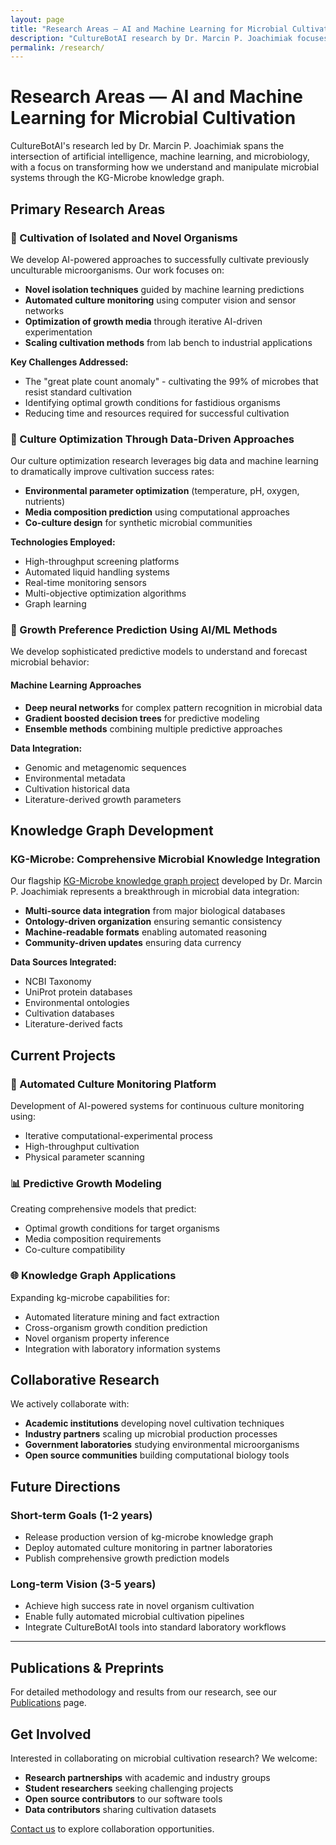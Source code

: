 ```yaml
---
layout: page
title: "Research Areas — AI and Machine Learning for Microbial Cultivation"
description: "CultureBotAI research by Dr. Marcin P. Joachimiak focuses on AI-powered microbial cultivation, KG-Microbe knowledge graph development, and growth preference prediction using machine learning."
permalink: /research/
---
```


# Research Areas — AI and Machine Learning for Microbial Cultivation

CultureBotAI's research led by Dr. Marcin P. Joachimiak spans the intersection of artificial intelligence, machine learning, and microbiology, with a focus on transforming how we understand and manipulate microbial systems through the KG-Microbe knowledge graph.

## Primary Research Areas

### 🦠 Cultivation of Isolated and Novel Organisms

We develop AI-powered approaches to successfully cultivate previously unculturable microorganisms. Our work focuses on:

- **Novel isolation techniques** guided by machine learning predictions
- **Automated culture monitoring** using computer vision and sensor networks  
- **Optimization of growth media** through iterative AI-driven experimentation
- **Scaling cultivation methods** from lab bench to industrial applications

**Key Challenges Addressed:**
- The "great plate count anomaly" - cultivating the 99% of microbes that resist standard cultivation
- Identifying optimal growth conditions for fastidious organisms
- Reducing time and resources required for successful cultivation

### 🔬 Culture Optimization Through Data-Driven Approaches

Our culture optimization research leverages big data and machine learning to dramatically improve cultivation success rates:

- **Environmental parameter optimization** (temperature, pH, oxygen, nutrients)
- **Media composition prediction** using computational approaches
- **Co-culture design** for synthetic microbial communities

**Technologies Employed:**
- High-throughput screening platforms
- Automated liquid handling systems
- Real-time monitoring sensors
- Multi-objective optimization algorithms
- Graph learning

### 🧠 Growth Preference Prediction Using AI/ML Methods

We develop sophisticated predictive models to understand and forecast microbial behavior:

#### Machine Learning Approaches
- **Deep neural networks** for complex pattern recognition in microbial data
- **Gradient boosted decision trees** for predictive modeling
- **Ensemble methods** combining multiple predictive approaches


**Data Integration:**
- Genomic and metagenomic sequences
- Environmental metadata
- Cultivation historical data
- Literature-derived growth parameters

## Knowledge Graph Development

### KG-Microbe: Comprehensive Microbial Knowledge Integration

Our flagship [KG-Microbe knowledge graph project](https://github.com/Knowledge-Graph-Hub/kg-microbe) developed by Dr. Marcin P. Joachimiak represents a breakthrough in microbial data integration:

- **Multi-source data integration** from major biological databases
- **Ontology-driven organization** ensuring semantic consistency
- **Machine-readable formats** enabling automated reasoning
- **Community-driven updates** ensuring data currency

**Data Sources Integrated:**
- NCBI Taxonomy
- UniProt protein databases
- Environmental ontologies
- Cultivation databases
- Literature-derived facts

## Current Projects

### 🔬 Automated Culture Monitoring Platform
Development of AI-powered systems for continuous culture monitoring using:
- Iterative computational-experimental process
- High-throughput cultivation
- Physical parameter scanning

### 📊 Predictive Growth Modeling
Creating comprehensive models that predict:
- Optimal growth conditions for target organisms
- Media composition requirements
- Co-culture compatibility

### 🌐 Knowledge Graph Applications
Expanding kg-microbe capabilities for:
- Automated literature mining and fact extraction
- Cross-organism growth condition prediction
- Novel organism property inference
- Integration with laboratory information systems

## Collaborative Research

We actively collaborate with:
- **Academic institutions** developing novel cultivation techniques
- **Industry partners** scaling up microbial production processes  
- **Government laboratories** studying environmental microorganisms
- **Open source communities** building computational biology tools

## Future Directions

### Short-term Goals (1-2 years)
- Release production version of kg-microbe knowledge graph
- Deploy automated culture monitoring in partner laboratories
- Publish comprehensive growth prediction models

### Long-term Vision (3-5 years)  
- Achieve high success rate in novel organism cultivation
- Enable fully automated microbial cultivation pipelines
- Integrate CultureBotAI tools into standard laboratory workflows

---

## Publications & Preprints

For detailed methodology and results from our research, see our [Publications](/publications) page.

## Get Involved

Interested in collaborating on microbial cultivation research? We welcome:
- **Research partnerships** with academic and industry groups
- **Student researchers** seeking challenging projects
- **Open source contributors** to our software tools
- **Data contributors** sharing cultivation datasets

[Contact us](mailto:MJoachimiak@lbl.gov) to explore collaboration opportunities.